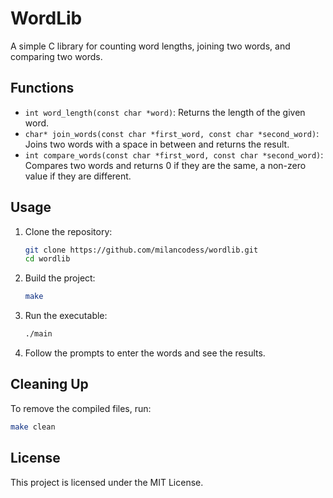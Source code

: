 # WordLib

A simple C library for counting word lengths, joining two words, and comparing two words.

## Functions

- `int word_length(const char *word)`: Returns the length of the given word.
- `char* join_words(const char *first_word, const char *second_word)`: Joins two words with a space in between and returns the result.
- `int compare_words(const char *first_word, const char *second_word)`: Compares two words and returns 0 if they are the same, a non-zero value if they are different.

## Usage

1. Clone the repository:
   ```sh
   git clone https://github.com/milancodess/wordlib.git
   cd wordlib
   ```

2. Build the project:
   ```sh
   make
   ```

3. Run the executable:
   ```sh
   ./main
   ```

4. Follow the prompts to enter the words and see the results.

## Cleaning Up

To remove the compiled files, run:
```sh
make clean
```

## License

This project is licensed under the MIT License.